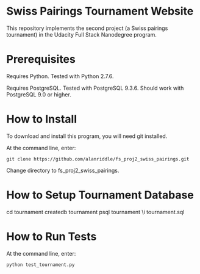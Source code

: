 # Swiss Pairings Tournament Website

This repository implements the second project (a Swiss pairings tournament) in the Udacity Full Stack Nanodegree program.

# Prerequisites
Requires Python. Tested with Python 2.7.6.

Requires PostgreSQL. Tested with PostgreSQL 9.3.6. Should work with PostgreSQL 9.0 or higher.

# How to Install
To download and install this program, you will need git installed.

At the command line, enter:
```
git clone https://github.com/alanriddle/fs_proj2_swiss_pairings.git
```
Change directory to fs_proj2_swiss_pairings.

# How to Setup Tournament Database
cd tournament
createdb tournament
psql tournament
\i tournament.sql

# How to Run Tests
At the command line, enter:
```
python test_tournament.py
```


